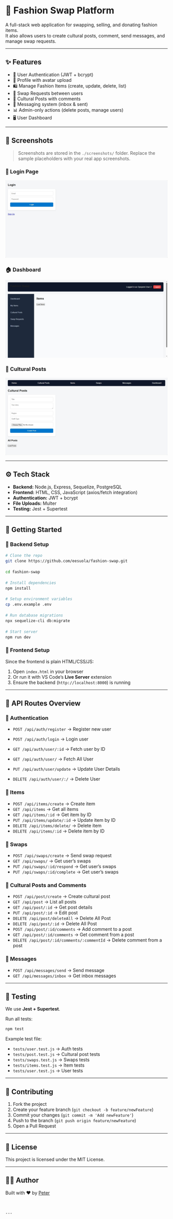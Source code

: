 
# 👗 Fashion Swap Platform

A full-stack web application for swapping, selling, and donating fashion items.  
It also allows users to create cultural posts, comment, send messages, and manage swap requests.

---

## ✨ Features
- 🔐 User Authentication (JWT + bcrypt)
- 👤 Profile with avatar upload
- 🛍️ Manage Fashion Items (create, update, delete, list)
- 🔄 Swap Requests between users
- 📝 Cultural Posts with comments
- 💬 Messaging system (inbox & sent)
- 📊 Admin-only actions (delete posts, manage users)
- 🖥️ User Dashboard

---

## 📸 Screenshots

> Screenshots are stored in the `./screenshots/` folder. Replace the sample placeholders with your real app screenshots.

### 🔑 Login Page
![Login Screenshot](./screenshots/login.png)

### 🏠 Dashboard
![Dashboard Screenshot](./screenshots/dashboard.png)

### 👗 Cultural Posts
![Cultural Post Screenshot](./screenshots/posts.png)

---

## ⚙️ Tech Stack
- **Backend:** Node.js, Express, Sequelize, PostgreSQL  
- **Frontend:** HTML, CSS, JavaScript (axios/fetch integration)  
- **Authentication:** JWT + bcrypt  
- **File Uploads:** Multer  
- **Testing:** Jest + Supertest  

---

## 🚀 Getting Started

### 🔹 Backend Setup
```bash
# Clone the repo
git clone https://github.com/eesuola/fashion-swap.git

cd fashion-swap

# Install dependencies
npm install

# Setup environment variables
cp .env.example .env

# Run database migrations
npx sequelize-cli db:migrate

# Start server
npm run dev
````

### 🔹 Frontend Setup

Since the frontend is plain HTML/CSS/JS:

1. Open `index.html` in your browser
2. Or run it with VS Code’s **Live Server** extension
3. Ensure the backend (`http://localhost:8000`) is running

---

## 📡 API Routes Overview

### 🔑 Authentication

* `POST /api/auth/register` → Register new user
* `POST /api/auth/login` → Login user

* `GET /api/auth/user/:id` → Fetch user by ID
* `GET /api/auth/user/` → Fetch All User
* `PUT /api/auth/user/update` → Update User Details
* `DELETE /api/auth/user/:/` → Delete User

### 👗 Items

* `POST /api/items/create` → Create item
* `GET /api/items` → Get all items
* `GET /api/items/:id` → Get item by ID
* `PUT /api/items/update/:id` → Update item by ID
* `DELETE /api/items/delete/` → Delete item
* `DELETE /api/items/:id` → Delete item by ID

### 🔄 Swaps

* `POST /api/swaps/create` → Send swap request
* `GET /api/swaps/` → Get user’s swaps
* `PUT /api/swaps/:id/respond` → Get user’s swaps
* `PUT /api/swaps/:id/complete` → Get user’s swaps

### 📝 Cultural Posts and Comments

* `POST /api/post/create` → Create cultural post
* `GET /api/post` → List all posts
* `GET /api/post/:id` → Get post details
* `PUT /api/post/:id` → Edit post
* `DELETE /api/post/deleteAll` → Delete All Post
* `DELETE /api/post/:id` → Delete All Post
* `POST /api/post/:id/comments` → Add comment to a post
* `GET /api/post/:id/comments` → Get comment from a post
* `DELETE /api/post/:id/comments/:commentId` → Delete comment from a post

### 💬 Messages

* `POST /api/messages/send` → Send message
* `GET /api/messages/inbox` → Get inbox messages

---

## 🧪 Testing

We use **Jest + Supertest**.

Run all tests:

```bash
npm test
```

Example test file:

* `tests/user.test.js` → Auth tests
* `tests/post.test.js` → Cultural post tests
* `tests/swaps.test.js` → Swaps tests
* `tests/items.test.js` → Item tests
* `tests/user.test.js` → User tests

---

## 🤝 Contributing

1. Fork the project
2. Create your feature branch (`git checkout -b feature/newFeature`)
3. Commit your changes (`git commit -m 'Add newFeature'`)
4. Push to the branch (`git push origin feature/newFeature`)
5. Open a Pull Request

---

## 📜 License

This project is licensed under the MIT License.

---

## 👨‍💻 Author

Built with ❤️ by [Peter](https://github.com/eesuola)

```


---
